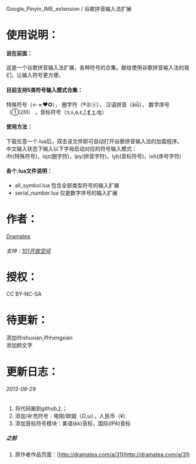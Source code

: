 Google\_Pinyin\_IME_extension / 谷歌拼音输入法扩展  



使用说明：
=================================================
#### 说在前面：  
这是一个谷歌拼音输入法扩展，各种符号的合集。献给使用谷歌拼音输入法的我们，让输入符号更方便。  

#### 目前支持5类符号输入模式合集：  
特殊符号（←☜❤✪）， 圈字符（®㊣ⓐ）， 汉语拼音（āíǚ）， 数字序号（①⑵Ⅲ） ，音标符号（ɔ,ʌ,ə,ɛ,ʃ,ʧ,ʒ,ʤ）  

#### 使用方法：  
下载任意一个.lua后，双击该文件即可自动打开谷歌拼音输入法的加载程序。  
中文输入状态下输入以下字母启动对应的符号输入模式：  
ifh(特殊符号)，iqz(圈字符)，ipy(拼音字符)，iyb(音标符号)，ixh(序号字符)  

#### 各个.lua文件说明：<br />
+	all_symbol.lua 包含全部类型符号的输入扩展
+	serial_number.lua 仅是数字序号的输入扩展


作者：
==========
[Dramatea](http://dramatea.com)  
###### 支持：[101开放空间](http://site.douban.com/174634/room/2126875/)


授权：
==========
CC BY-NC-SA


待更新：
==========
添加ifhshuxian,ifhhengxian  
添加颜文字


更新日志：
=================================================
###### 2013-08-29
1. 将代码搬到github上；
2. 添加/补充符号：电阻/欧姆（Ω,ω），人民币（¥）
3. 添加音标符号模块：美语(kk)音标，国际(IPA)音标
##### 之前
1. 原作者作品页面：[http://dramatea.com/a/31](http://dramatea.com/a/31)
